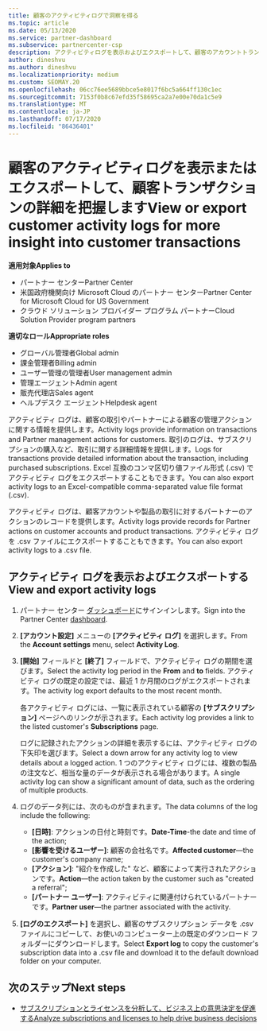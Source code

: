 ```yaml
---
title: 顧客のアクティビティログで洞察を得る
ms.topic: article
ms.date: 05/13/2020
ms.service: partner-dashboard
ms.subservice: partnercenter-csp
description: アクティビティログを表示およびエクスポートして、顧客のアカウントトランザクションやその他の顧客関連のパートナー管理アクティビティに関する洞察を得る方法について説明します。
author: dineshvu
ms.author: dineshvu
ms.localizationpriority: medium
ms.custom: SEOMAY.20
ms.openlocfilehash: 06cc76ee5689bbce5e8017f6bc5a664ff130c1ec
ms.sourcegitcommit: 7153f0b8c67efd35f58695ca2a7e00e70da1c5e9
ms.translationtype: MT
ms.contentlocale: ja-JP
ms.lasthandoff: 07/17/2020
ms.locfileid: "86436401"
---
```

# <a name="view-or-export-customer-activity-logs-for-more-insight-into-customer-transactions"></a><span data-ttu-id="28714-103">顧客のアクティビティログを表示またはエクスポートして、顧客トランザクションの詳細を把握します</span><span class="sxs-lookup"><span data-stu-id="28714-103">View or export customer activity logs for more insight into customer transactions</span></span>

<span data-ttu-id="28714-104">**適用対象**</span><span class="sxs-lookup"><span data-stu-id="28714-104">**Applies to**</span></span>

- <span data-ttu-id="28714-105">パートナー センター</span><span class="sxs-lookup"><span data-stu-id="28714-105">Partner Center</span></span>
- <span data-ttu-id="28714-106">米国政府機関向け Microsoft Cloud のパートナー センター</span><span class="sxs-lookup"><span data-stu-id="28714-106">Partner Center for Microsoft Cloud for US Government</span></span>
- <span data-ttu-id="28714-107">クラウド ソリューション プロバイダー プログラム パートナー</span><span class="sxs-lookup"><span data-stu-id="28714-107">Cloud Solution Provider program partners</span></span>

<span data-ttu-id="28714-108">**適切なロール**</span><span class="sxs-lookup"><span data-stu-id="28714-108">**Appropriate roles**</span></span>

- <span data-ttu-id="28714-109">グローバル管理者</span><span class="sxs-lookup"><span data-stu-id="28714-109">Global admin</span></span>
- <span data-ttu-id="28714-110">課金管理者</span><span class="sxs-lookup"><span data-stu-id="28714-110">Billing admin</span></span>
- <span data-ttu-id="28714-111">ユーザー管理の管理者</span><span class="sxs-lookup"><span data-stu-id="28714-111">User management admin</span></span>
- <span data-ttu-id="28714-112">管理エージェント</span><span class="sxs-lookup"><span data-stu-id="28714-112">Admin agent</span></span>
- <span data-ttu-id="28714-113">販売代理店</span><span class="sxs-lookup"><span data-stu-id="28714-113">Sales agent</span></span>
- <span data-ttu-id="28714-114">ヘルプデスク エージェント</span><span class="sxs-lookup"><span data-stu-id="28714-114">Helpdesk agent</span></span>

<span data-ttu-id="28714-115">アクティビティ ログは、顧客の取引やパートナーによる顧客の管理アクションに関する情報を提供します。</span><span class="sxs-lookup"><span data-stu-id="28714-115">Activity logs provide information on transactions and Partner management actions for customers.</span></span> <span data-ttu-id="28714-116">取引のログは、サブスクリプションの購入など、取引に関する詳細情報を提供します。</span><span class="sxs-lookup"><span data-stu-id="28714-116">Logs for transactions provide detailed information about the transaction, including purchased subscriptions.</span></span> <span data-ttu-id="28714-117">Excel 互換のコンマ区切り値ファイル形式 (.csv) でアクティビティ ログをエクスポートすることもできます。</span><span class="sxs-lookup"><span data-stu-id="28714-117">You can also export activity logs to an Excel-compatible comma-separated value file format (.csv).</span></span>

<span data-ttu-id="28714-118">アクティビティ ログは、顧客アカウントや製品の取引に対するパートナーのアクションのレコードを提供します。</span><span class="sxs-lookup"><span data-stu-id="28714-118">Activity logs provide records for Partner actions on customer accounts and product transactions.</span></span> <span data-ttu-id="28714-119">アクティビティ ログを .csv ファイルにエクスポートすることもできます。</span><span class="sxs-lookup"><span data-stu-id="28714-119">You can also export activity logs to a .csv file.</span></span>

## <a name="view-and-export-activity-logs"></a><span data-ttu-id="28714-120">アクティビティ ログを表示およびエクスポートする</span><span class="sxs-lookup"><span data-stu-id="28714-120">View and export activity logs</span></span>

1. <span data-ttu-id="28714-121">パートナー センター [ダッシュボード](https://partner.microsoft.com/dashboard)にサインインします。</span><span class="sxs-lookup"><span data-stu-id="28714-121">Sign into the Partner Center [dashboard](https://partner.microsoft.com/dashboard).</span></span>

2. <span data-ttu-id="28714-122">**[アカウント設定]** メニューの **[アクティビティ ログ]** を選択します。</span><span class="sxs-lookup"><span data-stu-id="28714-122">From the **Account settings** menu, select **Activity Log**.</span></span>

3. <span data-ttu-id="28714-123">**[開始]** フィールドと **[終了]** フィールドで、アクティビティ ログの期間を選びます。</span><span class="sxs-lookup"><span data-stu-id="28714-123">Select the activity log period in the **From** and **to** fields.</span></span> <span data-ttu-id="28714-124">アクティビティ ログの既定の設定では、最近 1 か月間のログがエクスポートされます。</span><span class="sxs-lookup"><span data-stu-id="28714-124">The activity log export defaults to the most recent month.</span></span>

   <span data-ttu-id="28714-125">各アクティビティ ログには、一覧に表示されている顧客の **[サブスクリプション]** ページへのリンクが示されます。</span><span class="sxs-lookup"><span data-stu-id="28714-125">Each activity log provides a link to the listed customer's **Subscriptions** page.</span></span>

   <span data-ttu-id="28714-126">ログに記録されたアクションの詳細を表示するには、アクティビティ ログの下矢印を選びます。</span><span class="sxs-lookup"><span data-stu-id="28714-126">Select a down arrow for any activity log to view details about a logged action.</span></span> <span data-ttu-id="28714-127">1 つのアクティビティ ログには、複数の製品の注文など、相当な量のデータが表示される場合があります。</span><span class="sxs-lookup"><span data-stu-id="28714-127">A single activity log can show a significant amount of data, such as the ordering of multiple products.</span></span>

4. <span data-ttu-id="28714-128">ログのデータ列には、次のものが含まれます。</span><span class="sxs-lookup"><span data-stu-id="28714-128">The data columns of the log include the following:</span></span>
   - <span data-ttu-id="28714-129">**[日時]**: アクションの日付と時刻です。</span><span class="sxs-lookup"><span data-stu-id="28714-129">**Date-Time**-the date and time of the action;</span></span>
   - <span data-ttu-id="28714-130">**[影響を受けるユーザー]**: 顧客の会社名です。</span><span class="sxs-lookup"><span data-stu-id="28714-130">**Affected customer**—the customer's company name;</span></span>
   - <span data-ttu-id="28714-131">**[アクション]**: "紹介を作成した" など、顧客によって実行されたアクションです。</span><span class="sxs-lookup"><span data-stu-id="28714-131">**Action**—the action taken by the customer such as "created a referral";</span></span>
   - <span data-ttu-id="28714-132">**[パートナー ユーザー]**: アクティビティに関連付けられているパートナーです。</span><span class="sxs-lookup"><span data-stu-id="28714-132">**Partner user**—the partner associated with the activity.</span></span>

5. <span data-ttu-id="28714-133">**[ログのエクスポート]** を選択し、顧客のサブスクリプション データを .csv ファイルにコピーして、お使いのコンピューター上の既定のダウンロード フォルダーにダウンロードします。</span><span class="sxs-lookup"><span data-stu-id="28714-133">Select **Export log** to copy the customer's subscription data into a .csv file and download it to the default download folder on your computer.</span></span>

## <a name="next-steps"></a><span data-ttu-id="28714-134">次のステップ</span><span class="sxs-lookup"><span data-stu-id="28714-134">Next steps</span></span>

- [<span data-ttu-id="28714-135">サブスクリプションとライセンスを分析して、ビジネス上の意思決定を促進する</span><span class="sxs-lookup"><span data-stu-id="28714-135">Analyze subscriptions and licenses to help drive business decisions</span></span>](analyze-subscriptions-licenses.md)
